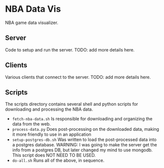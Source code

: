 
# NBA Data Vis

NBA game data visualizer.

## Server

Code to setup and run the server.
TODO: add more details here.

## Clients

Various clients that connect to the server.
TODO: add more details here.

## Scripts

The scripts directory contains several shell and python scripts for downloading and processing the NBA data.


* `fetch-nba-data.sh` Is responsible for downloading and organizing the data from the web.
* `process-data.py` Does post-processing on the downloaded data, making it more friendly to use in an application
* `setup-postgres-db.sh` Was written to load the post-processed data into a postgres database.
  WARNING: I was going to make the server get the info from a postgres DB, but later changed my mind to use mongodb.
  This script does NOT NEED TO BE USED.
* `do-all.sh` Runs all of the above, in sequence.

